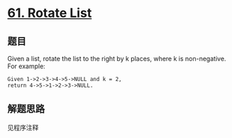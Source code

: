 # [61. Rotate List](https://leetcode.com/problems/rotate-list/)

## 题目
Given a list, rotate the list to the right by k places, where k is non-negative.
For example:
```
Given 1->2->3->4->5->NULL and k = 2,
return 4->5->1->2->3->NULL.
```
## 解题思路

见程序注释
